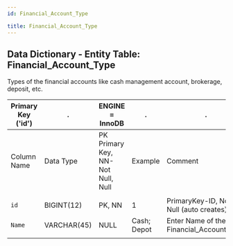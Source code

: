 ```yaml
---
id: Financial_Account_Type

title: Financial_Account_Type
---
```


## Data Dictionary - Entity Table: Financial_Account_Type

Types of the financial accounts like cash management account, brokerage, deposit, etc.				

|  Primary Key ('id')|.|ENGINE = InnoDB|.|.|
|---|---|---|---|---|
|Column Name|Data Type|PK Primary Key, NN-Not Null, Null|Example|Comment|
||
|`id`|BIGINT(12)|PK, NN|1|PrimaryKey-ID, Not Null (auto creates)|
|`Name`|VARCHAR(45)|NULL|Cash; Depot|Enter Name of the Financial_Account_Type|
||

 